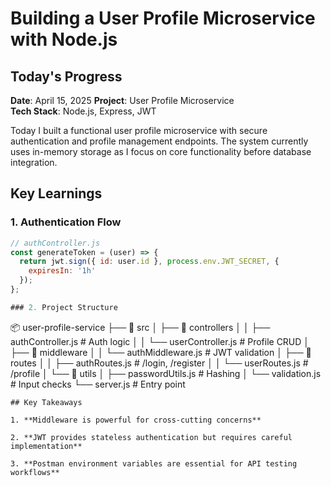 # Building a User Profile Microservice with Node.js

## Today's Progress 
**Date**: April 15, 2025 
**Project**: User Profile Microservice  
**Tech Stack**: Node.js, Express, JWT  

Today I built a functional user profile microservice with secure authentication and profile management endpoints. The system currently uses in-memory storage as I focus on core functionality before database integration.

## Key Learnings 

### 1. Authentication Flow

```javascript
// authController.js
const generateToken = (user) => {
  return jwt.sign({ id: user.id }, process.env.JWT_SECRET, { 
    expiresIn: '1h' 
  });
};

### 2. Project Structure
```
📦 user-profile-service
├── 📂 src
│   ├── 📂 controllers
│   │   ├── authController.js    # Auth logic
│   │   └── userController.js    # Profile CRUD
│   ├── 📂 middleware
│   │   └── authMiddleware.js    # JWT validation
│   ├── 📂 routes
│   │   ├── authRoutes.js        # /login, /register
│   │   └── userRoutes.js        # /profile
│   └── 📂 utils
│       ├── passwordUtils.js     # Hashing
│       └── validation.js        # Input checks
└── server.js                    # Entry point
```
## Key Takeaways

1. **Middleware is powerful for cross-cutting concerns**

2. **JWT provides stateless authentication but requires careful implementation**

3. **Postman environment variables are essential for API testing workflows**